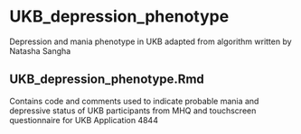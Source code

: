 # UKB_depression_phenotype
Depression and mania phenotype in UKB adapted from algorithm written by Natasha Sangha

## UKB_depression_phenotype.Rmd
Contains code and comments used to indicate probable mania and depressive status of UKB participants from MHQ and touchscreen questionnaire for UKB Application 4844
